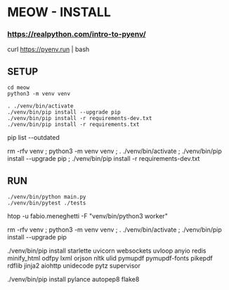 # MEOW - INSTALL

### https://realpython.com/intro-to-pyenv/
curl https://pyenv.run | bash


## SETUP

```
cd meow
python3 -m venv venv

. ./venv/bin/activate
./venv/bin/pip install --upgrade pip
./venv/bin/pip install -r requirements-dev.txt
./venv/bin/pip install -r requirements.txt
```


pip list --outdated 


rm -rfv venv ; python3 -m venv venv ; . ./venv/bin/activate ; ./venv/bin/pip install --upgrade pip ; ./venv/bin/pip install -r requirements-dev.txt

## RUN

```
./venv/bin/python main.py
./venv/bin/pytest ./tests
```


htop -u fabio.meneghetti -F "venv/bin/python3 worker"


rm -rfv venv ; python3 -m venv venv ; . ./venv/bin/activate ; ./venv/bin/pip install --upgrade pip

./venv/bin/pip install starlette uvicorn websockets uvloop anyio redis minify_html odfpy lxml orjson nltk ulid pymupdf pymupdf-fonts pikepdf rdflib jinja2 aiohttp unidecode pytz supervisor

./venv/bin/pip install pylance autopep8 flake8      
